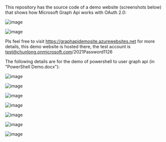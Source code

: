 This repository has the source code of a demo website (screenshots below) that shows how Microsoft Graph Api works with OAuth 2.0: 

![image](https://user-images.githubusercontent.com/9314578/143471539-d08da3ce-6b23-457a-b04a-27480d47800f.png)

![image](https://user-images.githubusercontent.com/9314578/143471433-768b8070-47fc-448e-9cdf-a8ffd09c2972.png)

Pls feel free to visit https://graphapidemosite.azurewebsites.net for more details, this demo website is hosted there, the test account is test@chunlong.onmicrosoft.com/2021Password1126 

The following details are for the demo of powershell to user graph api (in "PowerShell Demo.docx"): 

![image](https://user-images.githubusercontent.com/9314578/143477034-7ff31d35-ef2a-44a7-9c32-fe690ba63c4c.png)

![image](https://user-images.githubusercontent.com/9314578/143477049-7047a215-5685-4a92-8104-d88cd827b771.png)

![image](https://user-images.githubusercontent.com/9314578/143477070-82243378-e68d-4260-8b5a-7222b47a766a.png)

![image](https://user-images.githubusercontent.com/9314578/143477095-713743f3-c6f8-4aeb-8469-8a4a2b0383be.png)

![image](https://user-images.githubusercontent.com/9314578/143477109-315ff1b5-416b-4c42-a2aa-a37622d03cd0.png)

![image](https://user-images.githubusercontent.com/9314578/143477142-6e840e99-8f24-4e53-9cdb-19dc94d2760c.png)

![image](https://user-images.githubusercontent.com/9314578/143477162-97588579-9277-41f5-b54f-58a80f0b24f2.png)
